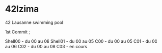 # 42lzima
42 Lausanne swimming pool

1st Commit ;

Shell00 - du 00 au 08
Shell01 - du 00 au 05
C00 - du 00 au 05
C01 - du 00 au 06
C02 - du 00 au 08
C03 - en cours
